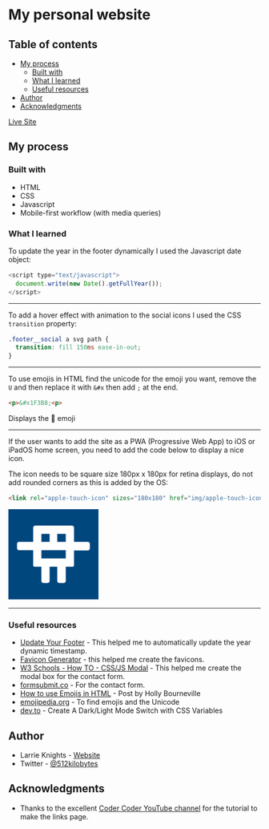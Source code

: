 # My personal website

## Table of contents

- [My process](#my-process)
  - [Built with](#built-with)
  - [What I learned](#what-i-learned)
  - [Useful resources](#useful-resources)
- [Author](#author)
- [Acknowledgments](#acknowledgments)

[Live Site](https://larrieknights.com)

## My process

### Built with

- HTML
- CSS
- Javascript
- Mobile-first workflow (with media queries)

### What I learned

To update the year in the footer dynamically I used the Javascript date object: 

```javascript
<script type="text/javascript">
  document.write(new Date().getFullYear());
</script>
```

---

To add a hover effect with animation to the social icons I used the CSS `transition` property:

```css
.footer__social a svg path {
  transition: fill 150ms ease-in-out;
}
```

---

To use emojis in HTML find the unicode for the emoji you want, remove the `U` and then replace it with `&#x` then add `;` at the end.

```html
<p>&#x1F3B8;<p>
```

Displays the :guitar: emoji

---

If the user wants to add the site as a PWA (Progressive Web App) to iOS or iPadOS home screen, you need to add the code below to display a nice icon.

The icon needs to be square size 180px x 180px for retina displays, do not add rounded corners as this is added by the OS:

```html
<link rel="apple-touch-icon" sizes="180x180" href="img/apple-touch-icon.png">
```
![](img/apple-touch-icon.png)

---

### Useful resources

- [Update Your Footer](https://updateyourfooter.com/) - This helped me to automatically update the year dynamic timestamp.
- [Favicon Generator](https://realfavicongenerator.net/) - this helped me create the favicons. 
- [W3 Schools - How TO - CSS/JS Modal](https://www.w3schools.com/howto/howto_css_modals.asp) - This helped me create the modal box for the contact form.
- [formsubmit.co](https://formsubmit.co/) - For the contact form.
- [How to use Emojis in HTML](https://hollybourneville.medium.com/how-to-use-emojis-in-html-b3c671e21b92) - Post by Holly Bourneville 
- [emojipedia.org](https://emojipedia.org/) - To find emojis and the Unicode
- [dev.to](https://dev.to/ananyaneogi/create-a-dark-light-mode-switch-with-css-variables-34l8) - Create A Dark/Light Mode Switch with CSS Variables

## Author

- Larrie Knights - [Website](https://larrieknights.com)
- Twitter - [@512kilobytes](https://www.twitter.com/512kilobytes)

## Acknowledgments

- Thanks to the excellent [Coder Coder YouTube channel](https://www.youtube.com/c/TheCoderCoder) for the tutorial to make the links page.
